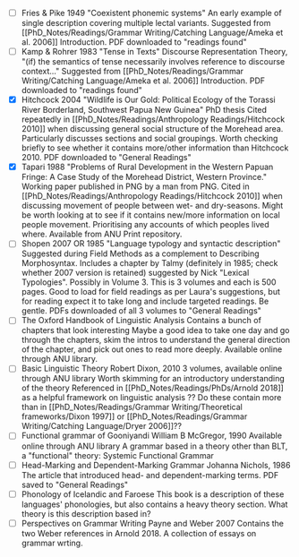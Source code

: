 


- [ ]  Fries & Pike 1949 "Coexistent phonemic systems"
		An early example of single description covering multiple lectal variants. Suggested from [[PhD_Notes/Readings/Grammar Writing/Catching Language/Ameka et al. 2006]] Introduction. 
		PDF downloaded to "readings found"
- [ ] Kamp & Rohrer 1983 "Tense in Texts"
		Discourse Representation Theory, "(if) the semantics of tense necessarily involves reference to discourse context..."
		Suggested from [[PhD_Notes/Readings/Grammar Writing/Catching Language/Ameka et al. 2006]] Introduction. 
		PDF downloaded to "readings found"
- [x] Hitchcock 2004 "Wildlife is Our Gold: Political Ecology of the Torassi River Borderland, Southwest Papua New Guinea"
		PhD thesis
		Cited repeatedly in [[PhD_Notes/Readings/Anthropology Readings/Hitchcock 2010]] when discussing general social structure of the Morehead area. Particularly discusses sections and social groupings.
		Worth checking briefly to see whether it contains more/other information than Hitchcock 2010.
		PDF downloaded to "General Readings"
- [x] Tapari 1988 "Problems of Rural Development in the Western Papuan Fringe: A Case Study of the Morehead District, Western Province."
		Working paper published in PNG by a man from PNG.
		Cited in [[PhD_Notes/Readings/Anthropology Readings/Hitchcock 2010]] when discussing movement of people between wet- and dry-seasons.
		Might be worth looking at to see if it contains new/more information on local people movement. Prioritising any accounts of which peoples lived where.
		Available from ANU Print repository.
- [ ] Shopen 2007 OR 1985 "Language typology and syntactic description"
		Suggested during Field Methods as a complement to Describing Morphosyntax.
		Includes a chapter by Talmy (definitely in 1985; check whether 2007 version is retained) suggested by Nick "Lexical Typologies". Possibly in Volume 3.
		This is 3 volumes and each is 500 pages. Good to load for field readings as per Laura's suggestions, but for reading expect it to take long and include targeted readings. Be gentle.
		PDFs downloaded of all 3 volumes to "General Readings"
- [ ] The Oxford Handbook of Linguistic Analysis
		Contains a bunch of chapters that look interesting
		Maybe a good idea to take one day and go through the chapters, skim the intros to understand the general direction of the chapter, and pick out ones to read more deeply.
		Available online through ANU library.
- [ ] Basic Linguistic Theory
		Robert Dixon, 2010
		3 volumes, available online through ANU library
		Worth skimming for an introductory understanding of the theory
		Referenced in [[PhD_Notes/Readings/PhDs/Arnold 2018]] as a helpful framework on linguistic analysis
		?? Do these contain more than in [[PhD_Notes/Readings/Grammar Writing/Theoretical frameworks/Dixon 1997]] or [[PhD_Notes/Readings/Grammar Writing/Catching Language/Dryer 2006]]??
- [ ] Functional grammar of Gooniyandi
		William B McGregor, 1990
		Available online through ANU library
		A grammar based in a theory other than BLT, a "functional" theory: Systemic Functional Grammar
- [ ] Head-Marking and Dependent-Marking Grammar
		Johanna Nichols, 1986
		The article that introduced head- and dependent-marking terms.
		PDF saved to "General Readings"
- [ ] Phonology of Icelandic and Faroese
		This book is a description of these languages' phonologies, but also contains a heavy theory section. What theory is this description based in?
- [ ] Perspectives on Grammar Writing
		Payne and Weber 2007
		Contains the two Weber references in Arnold 2018.
		A collection of essays on grammar wrting.